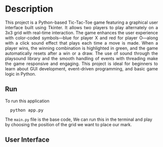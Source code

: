# Description

<p style="text-align: justify;">This project is a Python-based Tic-Tac-Toe game featuring a graphical user interface built using Tkinter. It allows two players to play alternately on a 3x3 grid with real-time interaction. 
  The game enhances the user experience with color-coded symbols—blue for player X and red for player O—along with a click sound effect that plays each time a move is made. When a player wins, 
  the winning combination is highlighted in green, and the game automatically resets after a win or a draw. The use of sound through the playsound library and the smooth handling of events 
  with threading make the game responsive and engaging. 
  This project is ideal for beginners to learn about GUI development, event-driven programming, and basic game logic in Python.
</p>

## Run

To run this application
<pre>
  python app.py
</pre>

The <code>main.py</code> file is the base code, We can run this in the terminal and play by choosing the position of the grid we want to place our mark.

## User Interface

<img src="">